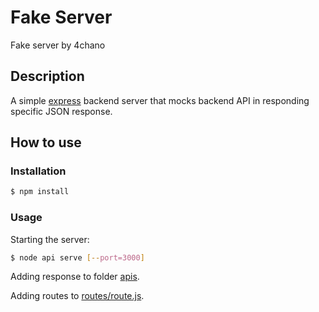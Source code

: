 # Fake Server

Fake server by 4chano

## Description

A simple [express](https://expressjs.com/) backend server that mocks backend API in responding specific JSON response.

## How to use

### Installation

```bash
$ npm install
```

### Usage

Starting the server:

```bash
$ node api serve [--port=3000]
```

Adding response to folder [apis](apis).

Adding routes to [routes/route.js](routes/route.js).
